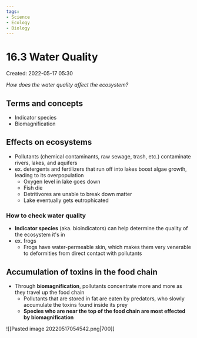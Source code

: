 ```yaml
---
tags:
- Science
- Ecology
- Biology
---
```

# 16.3 Water Quality 
Created: 2022-05-17 05:30  

*How does the water quality affect the ecosystem?*

## Terms and concepts
- Indicator species 
- Biomagnification 

## Effects on ecosystems 
- Pollutants (chemical contaminants, raw sewage, trash, etc.) contaminate rivers, lakes, and aquifers 
- ex. detergents and fertilizers that run off into lakes boost algae growth, leading to its overpopulation 
	- Oxygen level in lake goes down 
	- Fish die 
	- Detritivores are unable to break down matter 
	- Lake eventually gets eutrophicated 

### How to check water quality 
- **Indicator species** (aka. bioindicators) can help determine the quality of the ecosystem it's in 
- ex. frogs 
	- Frogs have water-permeable skin, which makes them very venerable to deformities from direct contact with pollutants 

## Accumulation of toxins in the food chain 
- Through **biomagnification**, pollutants concentrate more and more as they travel up the food chain 
	- Pollutants that are stored in fat are eaten by predators, who slowly accumulate the toxins found inside its prey 
	- **Species who are near the top of the food chain are most effected by biomagnification** 

![[Pasted image 20220517054542.png|700]]